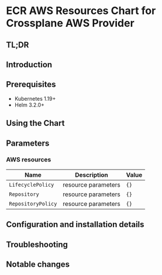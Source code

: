 <!--- app-name: Apache -->

# ECR AWS Resources Chart for Crossplane AWS Provider

## TL;DR

## Introduction

## Prerequisites

- Kubernetes 1.19+
- Helm 3.2.0+

## Using the Chart

## Parameters

### AWS resources

| Name               | Description         | Value |
| ------------------ | ------------------- | ----- |
| `LifecyclePolicy`  | resource parameters | `{}`  |
| `Repository`       | resource parameters | `{}`  |
| `RepositoryPolicy` | resource parameters | `{}`  |


## Configuration and installation details


## Troubleshooting


## Notable changes
